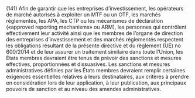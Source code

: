 (141) Afin de garantir que les entreprises d’investissement, les opérateurs de marché autorisés à exploiter un MTF ou un OTF, les marchés réglementés, les APA, les CTP ou les mécanismes de déclaration («approved reporting mechanisms» ou ARM), les personnes qui contrôlent effectivement leur activité ainsi que les membres de l’organe de direction des entreprises d’investissement et des marchés réglementés respectent les obligations résultant de la présente directive et du règlement (UE) no 600/2014 et de leur assurer un traitement similaire dans toute l’Union, les États membres devraient être tenus de prévoir des sanctions et mesures effectives, proportionnées et dissuasives. Les sanctions et mesures administratives définies par les États membres devraient remplir certaines exigences essentielles relatives à leurs destinataires, aux critères à prendre en considération lors de leur application, à leur publication, aux principaux pouvoirs de sanction et au niveau des amendes administratives.